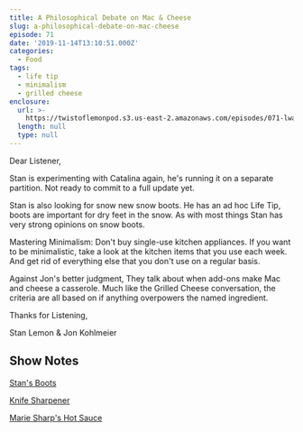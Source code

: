 ```yaml
---
title: A Philosophical Debate on Mac & Cheese
slug: a-philosophical-debate-on-mac-cheese
episode: 71
date: '2019-11-14T13:10:51.000Z'
categories:
  - Food
tags:
  - life tip
  - minimalism
  - grilled cheese
enclosure:
  url: >-
    https://twistoflemonpod.s3.us-east-2.amazonaws.com/episodes/071-lwatol-20191114.mp3
  length: null
  type: null
---
```


Dear Listener,

Stan is experimenting with Catalina again, he's running it on a separate partition. Not ready to commit to a full update yet.

Stan is also looking for snow new snow boots. He has an ad hoc Life Tip, boots are important for dry feet in the snow. As with most things Stan has very strong opinions on snow boots.

Mastering Minimalism: Don't buy single-use kitchen appliances. If you want to be minimalistic, take a look at the kitchen items that you use each week. And get rid of everything else that you don't use on a regular basis.

Against Jon's better judgment, They talk about when add-ons make Mac and cheese a casserole. Much like the Grilled Cheese conversation, the criteria are all based on if anything overpowers the named ingredient.

Thanks for Listening,

Stan Lemon & Jon Kohlmeier

## Show Notes

[Stan's Boots](https://youtu.be/TuIhb-xbW9I)

[Knife Sharpener](https://amzn.to/2qPtKH0)

[Marie Sharp's Hot Sauce](https://amzn.to/377nomP)
